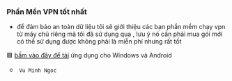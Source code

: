 ### Phần Mền VPN tốt nhất 

  - để đảm bảo an toàn dữ liệu tôi sẽ giới thiệu các bạn phần mềm chạy vpn từ máy chủ riêng mà tôi đã sử dụng qua , lưu ý nó cần phải mua gói mới có thể sử dụng được không phải là miễn phí nhưng rất tốt

🟩 [bấm vào đây để tải](https://github.com/KaringX/karing/releases/tag/v1.0.31.429) ứng dụng cho Windows và Android 



    
    
    
     ©  Vu Minh Ngoc
